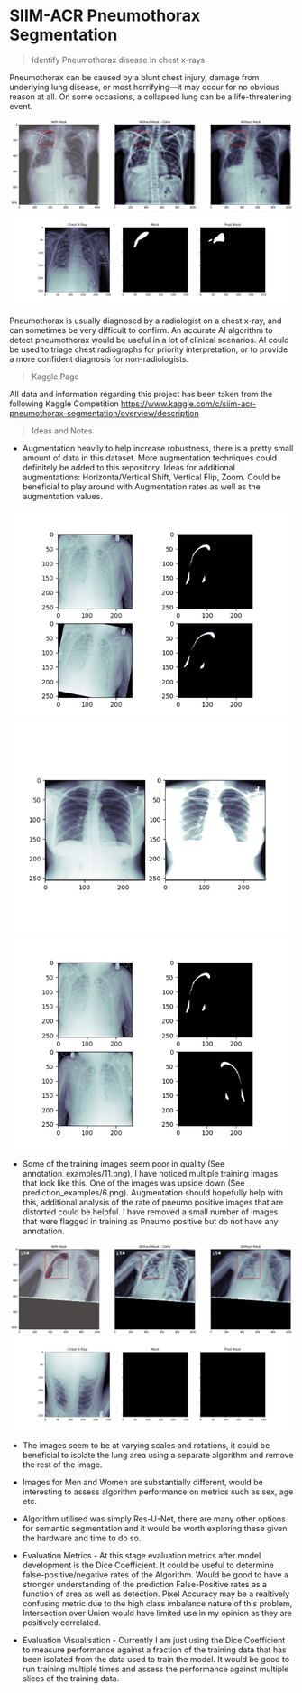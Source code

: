 # SIIM-ACR Pneumothorax Segmentation

> Identify Pneumothorax disease in chest x-rays

Pneumothorax can be caused by a blunt chest injury, damage from underlying lung disease, or most horrifying—it may occur for no obvious reason at all. On some occasions, a collapsed lung can be a life-threatening event.

![Sample Pneuomothorax Annotation](imgs/annotation_examples/1.png)
![Prediction Example](imgs/prediction_examples/1.png)

Pneumothorax is usually diagnosed by a radiologist on a chest x-ray, and can sometimes be very difficult to confirm. An accurate AI algorithm to detect pneumothorax would be 
useful in a lot of clinical scenarios. AI could be used to triage chest radiographs for priority interpretation, or to provide a more confident diagnosis for non-radiologists.

> Kaggle Page

All data and information regarding this project has been taken from the following Kaggle Competition
  https://www.kaggle.com/c/siim-acr-pneumothorax-segmentation/overview/description

> Ideas and Notes

- Augmentation heavily to help increase robustness, there is a pretty small amount of data in this dataset. More augmentation techniques could definitely be added to this repository. Ideas for additional augmentations: Horizonta/Vertical Shift, Vertical Flip, Zoom. Could be beneficial to play around with Augmentation rates as well as the augmentation values.

![Rotation](imgs/augmentations/rotation.png)
![Brightness](imgs/augmentations/brightness.png)
![Horizontal Flip](imgs/augmentations/h_flip.png)

- Some of the training images seem poor in quality (See annotation_examples/11.png), I have noticed multiple training images that look like this. One of the images was upside down (See prediction_examples/6.png). Augmentation should hopefully help with this, additional analysis of the rate of pneumo positive images that are distorted could be helpful. I have removed a small number of images that were flagged in training as Pneumo positive but do not have any annotation.

![Shifted Image](imgs/annotation_examples/11.png)
![Upside Down Image](imgs/prediction_examples/6.png)

- The images seem to be at varying scales and rotations, it could be beneficial to isolate the lung area using a separate algorithm and remove the rest of the image.

- Images for Men and Women are substantially different, would be interesting to assess algorithm performance on metrics such as sex, age etc.

- Algorithm utilised was simply Res-U-Net, there are many other options for semantic segmentation and it would be worth exploring these given the hardware and time to do so.

- Evaluation Metrics - At this stage evaluation metrics after model development is the Dice Coefficient. It could be useful to determine false-positive/negative rates of the Algorithm. Would be good to have a stronger understanding of the prediction False-Positive rates as a function of area as well as detection. Pixel Accuracy may be a realtively confusing metric due to the high class imbalance nature of this problem, Intersection over Union would have limited use in my opinion as they are positively correlated.

- Evaluation Visualisation - Currently I am just using the Dice Coefficient to measure performance against a fraction of the training data that has been isolated from the data used to train the model. It would be good to run training multiple times and assess the performance against multiple slices of the training data.